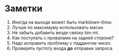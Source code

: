 # Заметки

1. Иногда на выходе может быть markdown-блок.
2. Лучше по максимуму использовать маски.
3. Не забыть добавить везде связку bin-int.
4. Как поступать с провалами на задней стороне?
5. Надо исправить проблему с паддингом чисел.
6. Проверять пустоту входа **до** отправки запроса.
